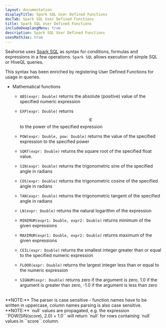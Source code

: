 ```yaml
---
layout: documentation
displayTitle: Spark SQL User Defined Functions
docTab: Spark SQL User Defined Functions
title: Spark SQL User Defined Functions
includeDeeplangMenu: true
description: Spark SQL User Defined Functions
usesMathJax: true
---
```


Seahorse uses
<a target="_blank" href="{{ site.SPARK_DOCS }}/sql-programming-guide.html#sql">Spark SQL</a>
as syntax for conditions, formulas and expressions in a few operations.
`Spark SQL` allows execution of simple SQL or HiveQL queries.

This syntax has been enriched by registering User Defined Functions for usage in queries.

- Mathematical functions

  - ``ABS(expr: Double)`` returns the absolute (positive) value of the specified numeric expression

  - ``EXP(expr: Double)`` returns
  <a target="_blank" href="https://en.wikipedia.org/wiki/E_(mathematical_constant)">$$ e $$</a>
  to the power of the specified expression

  - ``POW(expr: Double, pow: Double)`` returns the value of the specified expression to the
  specified power

  - ``SQRT(expr: Double)`` returns the square root of the specified float value.

  - ``SIN(expr: Double)`` returns the trigonometric sine of the specified angle in radians

  - ``COS(expr: Double)`` returns the trigonometric cosine of the specified angle in radians

  - ``TAN(expr: Double)`` returns the trigonometric tangent of the specified angle in radians

  - ``LN(expr: Double)`` returns the natural logarithm of the expression

  - ``MINIMUM(expr1: Double, expr2: Double)`` returns minimum of the given expressions

  - ``MAXIMUM(expr1: Double, expr2: Double)`` returns maximum of the given expressions

  - ``CEIL(expr: Double)`` returns the smallest integer greater than or equal to
  the specified numeric expression

  - ``FLOOR(expr: Double)`` returns the largest integer less than or equal to the
  numeric expression

  - ``SIGNUM(expr: Double)`` returns zero if the argument is zero, 1.0 if the argument is greater
  than zero, -1.0 if the argument is less than zero

<br/>
**NOTE:** The parser is case sensitive - function names have to be written in uppercase,
column names parsing is also case sensitive.<br/>
**NOTE:** `null` values are propagated, e.g. the expression ``POW(SIN(score), 2.0) + 1.0``
will return `null` for rows containing `null` values in ``score`` column.<br/>

